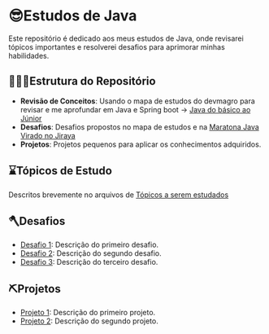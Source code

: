 # 😎Estudos de Java

Este repositório é dedicado aos meus estudos de Java, onde revisarei tópicos importantes e resolverei desafios para aprimorar minhas habilidades.

## 👩🏻‍💻Estrutura do Repositório

- **Revisão de Conceitos**: Usando o mapa de estudos do devmagro para revisar e me aprofundar em Java e Spring boot -> [Java do básico ao Júnior](https://docs.google.com/document/d/12ek1Wsd_ibuwTOjHtLPZwEWdy5-A7cRoO2Bf-v5G1_s/edit)
- **Desafios**: Desafios propostos no mapa de estudos e na [Maratona Java Virado no Jiraya](https://www.youtube.com/watch?v=VKjFuX91G5Q&list=PL62G310vn6nFIsOCC0H-C2infYgwm8SWW&ab_channel=DevDojo)
- **Projetos**: Projetos pequenos para aplicar os conhecimentos adquiridos.

## ⌛️Tópicos de Estudo

Descritos brevemente no arquivos de [Tópicos a serem estudados](https://github.com/srtapoe/studying-javinha/blob/main/src/main/java/br/com/studies/topics-studied.md)

## 🪓Desafios

- [Desafio 1](desafios/Desafio1.md): Descrição do primeiro desafio.
- [Desafio 2](desafios/Desafio2.md): Descrição do segundo desafio.
- [Desafio 3](desafios/Desafio3.md): Descrição do terceiro desafio.

## ⛏Projetos

- [Projeto 1](projetos/Projeto1.md): Descrição do primeiro projeto.
- [Projeto 2](projetos/Projeto2.md): Descrição do segundo projeto.

